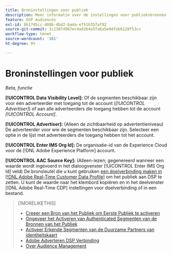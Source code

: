 ```yaml
---
title: Broninstellingen voor publiek
description: Meer informatie over de instellingen voor publieksbronnen.
feature: DSP Audiences
exl-id: 8b17d5cc-488b-4bd2-bada-ef51b35faf92
source-git-commit: 1c13874967ec4ad264e5fa6a5e0dfeb6120f53cc
workflow-type: tm+mt
source-wordcount: '161'
ht-degree: 0%

---
```


# Broninstellingen voor publiek

*Beta, functie*

**[!UICONTROL Data Visibility Level]:** Of de segmenten beschikbaar zijn voor één adverteerder met toegang tot de account (*[!UICONTROL Advertiser]*) of aan alle adverteerders die toegang hebben tot de account *[!UICONTROL Account]*.

**[!UICONTROL Advertiser]:** (Alleen de zichtbaarheid op advertentieniveau) De adverteerder voor wie de segmenten beschikbaar zijn. Selecteer een optie in de lijst met adverteerders die toegang hebben tot het account.

**[!UICONTROL Enter IMS Org Id]:** De organisatie-id van de Experience Cloud voor de [!DNL Adobe Experience Platform] account.

**[!UICONTROL AAC Source Key]:** (Alleen-lezen; gegenereerd wanneer een waarde wordt ingevoerd in het dialoogvenster [!UICONTROL Enter IMS Org Id] veld) De bronsleutel die u kunt gebruiken [een doelverbinding maken in [!DNL Adobe Real-Time Customer Data Profile]](https://experienceleague.adobe.com/docs/experience-platform/destinations/catalog/advertising/adobe-advertising-cloud-connection.html) om het publiek aan DSP te zetten. U kunt de waarde naar het klembord kopiëren en in het deelvenster [!DNL Adobe Real-Time CDP] instellingen voor doelverbinding of in een bestand.

>[!MORELIKETHIS]
>
>* [Creeer een Bron van het Publiek om Eerste Publiek te activeren](source-create.md)
>* [Ongeveer het Activeren van Authenticated Segmenten van de Bronnen van het Publiek](source-about.md)
>* [Activeer Erkende Segmenten van de Duurzame Partners van identiteitskaart](source-durable-id.md)
>* [Adobe Adverteren DSP Verbinding](https://experienceleague.adobe.com/docs/experience-platform/destinations/catalog/advertising/adobe-advertising-cloud-connection.html)
>* [Over Audience Management](/help/dsp/audiences/audience-about.md)

